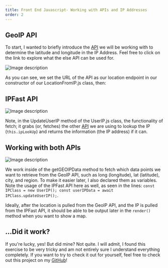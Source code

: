 ```yaml
---
title: Front End Javascript- Working with APIs and IP Addresses
order: 2
---
```

## GeoIP API
To start, I wanted to briefly introduce the [API](https://freegeoip.app/json/) we will be working with to determine the latitude and longitude in the IP Address. Feel free to click on the link to explore what the else API can be used for.  


![Image description](https://dev-to-uploads.s3.amazonaws.com/uploads/articles/4yrdfinc56ocmtz09nga.png) 

As you can see, we set the URL of the API as our location endpoint in our constructor of our LocationFromIP.js class, then: 

## IPFast API

![Image description](https://dev-to-uploads.s3.amazonaws.com/uploads/articles/n50chbhwg52rdjlf2mxu.png)

Note, in the UpdateUserIP method of the UserIP.js class, the functionality of fetch; it grabs (or, fetches) the other [API](https://ip-fast.com/api/ip/?format=json&location=True) we are using to lookup the IP (`this.ipLookUp`) and returns the information (the IP address) if it can.

## Working with both APIs

![Image description](https://dev-to-uploads.s3.amazonaws.com/uploads/articles/sc5z6xoosopqsf7ab1u1.png)

We work inside of the getGEOIPData method to fetch which data points we want to retrieve from the GeoIP API, such as long (longitude), lat (latitude), city, and region. To make it easier later, I also declared them as variables. Note the usage of the IPFast API here as well, as seen in the lines: 
`const IPClass = new UserIP();
 const userIPData = await IPClass.updateUserIP();`. 

Ideally, after the location is pulled from the GeoIP API, and the IP is pulled from the IPFast API, it should be able to be output later in the `render()` method when you want to show a map. 

## ...Did it work?
If you're lucky, yes! But did mine? Not quite. 
I will admit, I found this exercise to be very tricky and am not entirely sure I understand everything completely. If you want to try to check it out for yourself, feel free to check out this project on my [GitHub](https://github.com/hek5118/ip-project)!